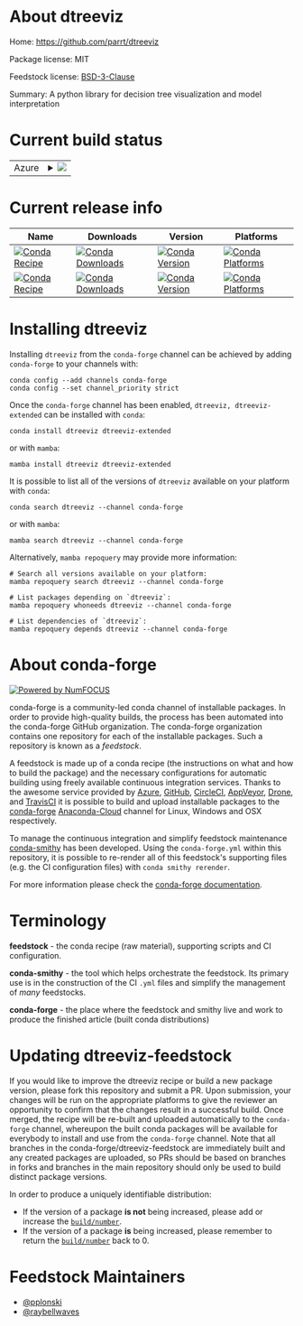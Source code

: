 About dtreeviz
==============

Home: https://github.com/parrt/dtreeviz

Package license: MIT

Feedstock license: [BSD-3-Clause](https://github.com/conda-forge/dtreeviz-feedstock/blob/main/LICENSE.txt)

Summary: A python library for decision tree visualization and model interpretation

Current build status
====================


<table>
    
  <tr>
    <td>Azure</td>
    <td>
      <details>
        <summary>
          <a href="https://dev.azure.com/conda-forge/feedstock-builds/_build/latest?definitionId=11160&branchName=main">
            <img src="https://dev.azure.com/conda-forge/feedstock-builds/_apis/build/status/dtreeviz-feedstock?branchName=main">
          </a>
        </summary>
        <table>
          <thead><tr><th>Variant</th><th>Status</th></tr></thead>
          <tbody><tr>
              <td>linux_64</td>
              <td>
                <a href="https://dev.azure.com/conda-forge/feedstock-builds/_build/latest?definitionId=11160&branchName=main">
                  <img src="https://dev.azure.com/conda-forge/feedstock-builds/_apis/build/status/dtreeviz-feedstock?branchName=main&jobName=linux&configuration=linux_64_" alt="variant">
                </a>
              </td>
            </tr><tr>
              <td>osx_64</td>
              <td>
                <a href="https://dev.azure.com/conda-forge/feedstock-builds/_build/latest?definitionId=11160&branchName=main">
                  <img src="https://dev.azure.com/conda-forge/feedstock-builds/_apis/build/status/dtreeviz-feedstock?branchName=main&jobName=osx&configuration=osx_64_" alt="variant">
                </a>
              </td>
            </tr><tr>
              <td>win_64</td>
              <td>
                <a href="https://dev.azure.com/conda-forge/feedstock-builds/_build/latest?definitionId=11160&branchName=main">
                  <img src="https://dev.azure.com/conda-forge/feedstock-builds/_apis/build/status/dtreeviz-feedstock?branchName=main&jobName=win&configuration=win_64_" alt="variant">
                </a>
              </td>
            </tr>
          </tbody>
        </table>
      </details>
    </td>
  </tr>
</table>

Current release info
====================

| Name | Downloads | Version | Platforms |
| --- | --- | --- | --- |
| [![Conda Recipe](https://img.shields.io/badge/recipe-dtreeviz-green.svg)](https://anaconda.org/conda-forge/dtreeviz) | [![Conda Downloads](https://img.shields.io/conda/dn/conda-forge/dtreeviz.svg)](https://anaconda.org/conda-forge/dtreeviz) | [![Conda Version](https://img.shields.io/conda/vn/conda-forge/dtreeviz.svg)](https://anaconda.org/conda-forge/dtreeviz) | [![Conda Platforms](https://img.shields.io/conda/pn/conda-forge/dtreeviz.svg)](https://anaconda.org/conda-forge/dtreeviz) |
| [![Conda Recipe](https://img.shields.io/badge/recipe-dtreeviz--extended-green.svg)](https://anaconda.org/conda-forge/dtreeviz-extended) | [![Conda Downloads](https://img.shields.io/conda/dn/conda-forge/dtreeviz-extended.svg)](https://anaconda.org/conda-forge/dtreeviz-extended) | [![Conda Version](https://img.shields.io/conda/vn/conda-forge/dtreeviz-extended.svg)](https://anaconda.org/conda-forge/dtreeviz-extended) | [![Conda Platforms](https://img.shields.io/conda/pn/conda-forge/dtreeviz-extended.svg)](https://anaconda.org/conda-forge/dtreeviz-extended) |

Installing dtreeviz
===================

Installing `dtreeviz` from the `conda-forge` channel can be achieved by adding `conda-forge` to your channels with:

```
conda config --add channels conda-forge
conda config --set channel_priority strict
```

Once the `conda-forge` channel has been enabled, `dtreeviz, dtreeviz-extended` can be installed with `conda`:

```
conda install dtreeviz dtreeviz-extended
```

or with `mamba`:

```
mamba install dtreeviz dtreeviz-extended
```

It is possible to list all of the versions of `dtreeviz` available on your platform with `conda`:

```
conda search dtreeviz --channel conda-forge
```

or with `mamba`:

```
mamba search dtreeviz --channel conda-forge
```

Alternatively, `mamba repoquery` may provide more information:

```
# Search all versions available on your platform:
mamba repoquery search dtreeviz --channel conda-forge

# List packages depending on `dtreeviz`:
mamba repoquery whoneeds dtreeviz --channel conda-forge

# List dependencies of `dtreeviz`:
mamba repoquery depends dtreeviz --channel conda-forge
```


About conda-forge
=================

[![Powered by
NumFOCUS](https://img.shields.io/badge/powered%20by-NumFOCUS-orange.svg?style=flat&colorA=E1523D&colorB=007D8A)](https://numfocus.org)

conda-forge is a community-led conda channel of installable packages.
In order to provide high-quality builds, the process has been automated into the
conda-forge GitHub organization. The conda-forge organization contains one repository
for each of the installable packages. Such a repository is known as a *feedstock*.

A feedstock is made up of a conda recipe (the instructions on what and how to build
the package) and the necessary configurations for automatic building using freely
available continuous integration services. Thanks to the awesome service provided by
[Azure](https://azure.microsoft.com/en-us/services/devops/), [GitHub](https://github.com/),
[CircleCI](https://circleci.com/), [AppVeyor](https://www.appveyor.com/),
[Drone](https://cloud.drone.io/welcome), and [TravisCI](https://travis-ci.com/)
it is possible to build and upload installable packages to the
[conda-forge](https://anaconda.org/conda-forge) [Anaconda-Cloud](https://anaconda.org/)
channel for Linux, Windows and OSX respectively.

To manage the continuous integration and simplify feedstock maintenance
[conda-smithy](https://github.com/conda-forge/conda-smithy) has been developed.
Using the ``conda-forge.yml`` within this repository, it is possible to re-render all of
this feedstock's supporting files (e.g. the CI configuration files) with ``conda smithy rerender``.

For more information please check the [conda-forge documentation](https://conda-forge.org/docs/).

Terminology
===========

**feedstock** - the conda recipe (raw material), supporting scripts and CI configuration.

**conda-smithy** - the tool which helps orchestrate the feedstock.
                   Its primary use is in the construction of the CI ``.yml`` files
                   and simplify the management of *many* feedstocks.

**conda-forge** - the place where the feedstock and smithy live and work to
                  produce the finished article (built conda distributions)


Updating dtreeviz-feedstock
===========================

If you would like to improve the dtreeviz recipe or build a new
package version, please fork this repository and submit a PR. Upon submission,
your changes will be run on the appropriate platforms to give the reviewer an
opportunity to confirm that the changes result in a successful build. Once
merged, the recipe will be re-built and uploaded automatically to the
`conda-forge` channel, whereupon the built conda packages will be available for
everybody to install and use from the `conda-forge` channel.
Note that all branches in the conda-forge/dtreeviz-feedstock are
immediately built and any created packages are uploaded, so PRs should be based
on branches in forks and branches in the main repository should only be used to
build distinct package versions.

In order to produce a uniquely identifiable distribution:
 * If the version of a package **is not** being increased, please add or increase
   the [``build/number``](https://docs.conda.io/projects/conda-build/en/latest/resources/define-metadata.html#build-number-and-string).
 * If the version of a package **is** being increased, please remember to return
   the [``build/number``](https://docs.conda.io/projects/conda-build/en/latest/resources/define-metadata.html#build-number-and-string)
   back to 0.

Feedstock Maintainers
=====================

* [@pplonski](https://github.com/pplonski/)
* [@raybellwaves](https://github.com/raybellwaves/)

